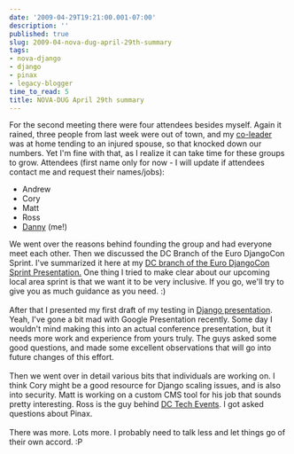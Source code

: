 ```yaml
---
date: '2009-04-29T19:21:00.001-07:00'
description: ''
published: true
slug: 2009-04-nova-dug-april-29th-summary
tags:
- nova-django
- django
- pinax
- legacy-blogger
time_to_read: 5
title: NOVA-DUG April 29th summary
---
```


For the second meeting there were four attendees besides myself. Again it rained, three people from last week were out of town, and my <a href="http://elephantangelchild.blogspot.com/">co-leader</a> was at home tending to an injured spouse, so that knocked down our numbers. Yet I'm fine with that, as I realize it can take time for these groups to grow. Attendees (first name only for now - I will update if attendees contact me and request their names/jobs):<br /><ul><li>Andrew<br /></li><li>Cory<br /></li><li>Matt<br /></li><li>Ross</li><li><a href="http://pydanny.blogspot.com/">Danny</a> (me!)</li></ul>We went over the reasons behind founding the group and had everyone meet each other. Then we discussed the DC Branch of the Euro DjangoCon Sprint.  I've summarized it here at my <a href="http://docs.google.com/Presentation?id=d729bcq_84hjp3bxdz">DC branch of the Euro DjangoCon Sprint Presentation.</a> One thing I tried to make clear about our upcoming local area sprint is that we want it to be very inclusive. If you go, we'll try to give you as much guidance as you need. :)<br /><br />After that I presented my first draft of my testing in <a href="http://docs.google.com/Presentation?id=d729bcq_78dv4r7khc">Django presentation</a>. Yeah, I've gone a bit mad with Google Presentation recently.  Some day I wouldn't mind making this into an actual conference presentation, but it needs more work and experience from yours truly. The guys asked some good questions, and made some excellent observations that will go into future changes of this effort.<br /><br />Then we went over in detail various bits that individuals are working on. I think Cory might be a good resource for Django scaling issues, and is also into security. Matt is working on a custom CMS tool for his job that sounds pretty interesting. Ross is the guy behind <a href="http://www.dctechevents.com/">DC Tech Events</a>. I got asked questions about Pinax.<br /><br />There was more. Lots more. I probably need to talk less and let things go of their own accord. :P